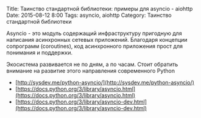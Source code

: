 Title: Таинство стандартной библиотеки: примеры для asyncio - aiohttp
Date: 2015-08-12 8:00
Tags: asyncio, aiohttp
Category: Таинство стандартной библиотеки


Asyncio - это модуль содержащий инфраструктуру пригодную для написания асинхронных сетевых приложений. Благодаря концепции сопрограмм (coroutines), код асинхронного приложения прост для понимания и поддержки. 

Экосистема развивается не по дням, а по часам. Стоит обратить внимание на развитие этого направления современного Python

- [http://sysdev.me/python-asyncio/](http://sysdev.me/python-asyncio/)
- [https://docs.python.org/3/library/asyncio.html](https://docs.python.org/3/library/asyncio.html)
- [https://docs.python.org/3/library/asyncio-dev.html](https://docs.python.org/3/library/asyncio-dev.html)